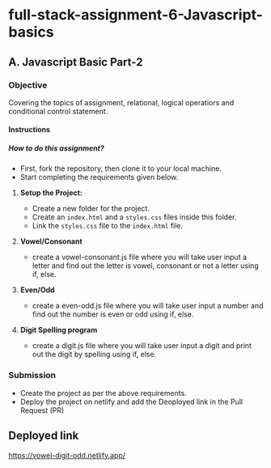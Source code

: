 # full-stack-assignment-6-Javascript-basics

## A. Javascript Basic Part-2

### Objective
Covering the topics of assignment, relational, logical operatiors and conditional control statement.

#### Instructions

##### How to do this assignment?
- First, fork the repository, then clone it to your local machine.
- Start completing the requirements given below.


1. **Setup the Project:**
   - Create a new folder for the project.
   - Create an `index.html` and a `styles.css` files inside this folder.
   - Link the `styles.css` file to the `index.html` file.
     
2. **Vowel/Consonant**
   - create a vowel-consonant.js file where you will take user input a letter and find out the letter is vowel, consonant or not a letter using if, else.
     
3. **Even/Odd**
   - create a even-odd.js file where you will take user input a number and find out the number is even or odd using if, else.
     
4. **Digit Spelling program**
   - create a digit.js file where you will take user input a digit and print out the digit by spelling using if, else.

### Submission

   - Create the project as per the above requirements.
   - Deploy the project on netlify and add the Deoployed link in the Pull Request (PR)

## Deployed link

https://vowel-digit-odd.netlify.app/

